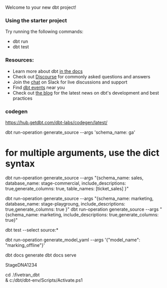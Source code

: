 Welcome to your new dbt project!

### Using the starter project

Try running the following commands:
- dbt run
- dbt test


### Resources:
- Learn more about dbt [in the docs](https://docs.getdbt.com/docs/introduction)
- Check out [Discourse](https://discourse.getdbt.com/) for commonly asked questions and answers
- Join the [chat](https://community.getdbt.com/) on Slack for live discussions and support
- Find [dbt events](https://events.getdbt.com) near you
- Check out [the blog](https://blog.getdbt.com/) for the latest news on dbt's development and best practices

### codegen
https://hub.getdbt.com/dbt-labs/codegen/latest/


 dbt run-operation generate_source --args 'schema_name: ga'

 # for multiple arguments, use the dict syntax
 dbt run-operation generate_source --args "{schema_name: sales, database_name: stage-commercial, include_descriptions: true,generate_columns: true, table_names: [ticket_sales]   }"

dbt run-operation generate_source --args "{schema_name: marketing, database_name: stage-playgroung, include_descriptions: true,generate_columns: true }"
dbt run-operation generate_source --args "{schema_name: marketing, include_descriptions: true,generate_columns: true}"

dbt test --select source:*


 dbt run-operation generate_model_yaml --args '{"model_name": "marking_offline"}'

 dbt docs generate
 dbt docs serve


 StageDNA1234

 cd .\fivetran_dbt\
 & c:/dbt/dbt-env/Scripts/Activate.ps1